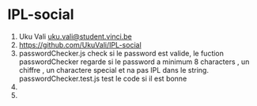 # IPL-social

1. Uku Vali uku.vali@student.vinci.be
2. https://github.com/UkuVali/IPL-social
3. passwordChecker.js check si le password est valide, le fuction passwordChecker regarde si le password a minimum 8 characters , un chiffre , un charactere special et na pas IPL dans le string.   passwordChecker.test.js test le code si il est bonne
4.
5.
